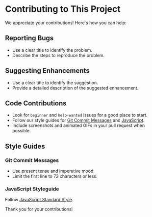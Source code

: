 # Contributing to This Project

We appreciate your contributions! Here's how you can help:

## Reporting Bugs

- Use a clear title to identify the problem.
- Describe the steps to reproduce the problem.

## Suggesting Enhancements

- Use a clear title to identify the suggestion.
- Provide a detailed description of the suggested enhancement.

## Code Contributions

- Look for `beginner` and `help-wanted` issues for a good place to start.
- Follow our style guides for [Git Commit Messages](#git-commit-messages) and [JavaScript](#javascript-styleguide).
- Include screenshots and animated GIFs in your pull request when possible.

## Style Guides

### Git Commit Messages

- Use present tense and imperative mood.
- Limit the first line to 72 characters or less.

### JavaScript Styleguide

Follow [JavaScript Standard Style](https://standardjs.com/).

Thank you for your contributions!
